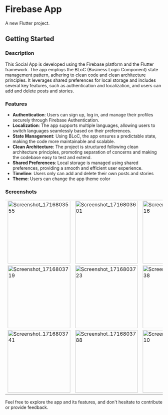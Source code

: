 # Firebase App

A new Flutter project.

## Getting Started

### Description

This Social App is developed using the Firebase platform and the Flutter framework. The app employs the BLoC (Business Logic Component) state management pattern, adhering to clean code and clean architecture principles. It leverages shared preferences for local storage and includes several key features, such as authentication and localization, and users can add and delete posts and stories.

### Features

- **Authentication**: Users can sign up, log in, and manage their profiles securely through Firebase Authentication.
- **Localization**: The app supports multiple languages, allowing users to switch languages seamlessly based on their preferences.
- **State Management**: Using BLoC, the app ensures a predictable state, making the code more maintainable and scalable.
- **Clean Architecture**: The project is structured following clean architecture principles, promoting separation of concerns and making the codebase easy to test and extend.
- **Shared Preferences**: Local storage is managed using shared preferences, providing a smooth and efficient user experience.
- **Timeline**: Users only can add and delete their own posts and stories
- **Theme**: Users can change the app theme color
### Screenshots

<table>
  <tr>
    <td><img src="https://github.com/ahmedalnagdy18/social_app/assets/155566798/632313fa-a129-4072-8b1e-9245b6cb1c01" alt="Screenshot_1716803555" width="200"/></td>
    <td><img src="https://github.com/ahmedalnagdy18/social_app/assets/155566798/4a0c213c-06f5-4c55-a043-2e21e39ace22" alt="Screenshot_1716803601" width="200"/></td>
    <td><img src="https://github.com/ahmedalnagdy18/social_app/assets/155566798/c4e9b382-e9db-4e16-9d23-52138beaa11e" alt="Screenshot_1716803616" width="200"/></td>
  </tr>
  <tr>
    <td><img src="https://github.com/ahmedalnagdy18/social_app/assets/155566798/f655624e-6a32-4f9e-b07e-5f097a18b46f" alt="Screenshot_1716803719" width="200"/></td>
    <td><img src="https://github.com/ahmedalnagdy18/social_app/assets/155566798/275a545e-2cbd-492b-8255-fce53bbcac48" alt="Screenshot_1716803723" width="200"/></td>
    <td><img src="https://github.com/ahmedalnagdy18/social_app/assets/155566798/8b0c238d-81f0-4b63-8d5d-4e1e9c2cf187" alt="Screenshot_1716803738" width="200"/></td>
  </tr>
  <tr>
    <td><img src="https://github.com/ahmedalnagdy18/social_app/assets/155566798/90050779-4f57-4bbc-a56f-e64bec72ff87" alt="Screenshot_1716803741" width="200"/></td>
    <td><img src="https://github.com/ahmedalnagdy18/social_app/assets/155566798/e5a3d3d7-5acc-41e2-b5f4-c143ec400afd" alt="Screenshot_1716803788" width="200"/></td>
    <td><img src="https://github.com/ahmedalnagdy18/social_app/assets/155566798/4eafd297-6b71-464f-854f-1ce75cb40b86" alt="Screenshot_1717414610" width="200"/></td>
    <td><img src="https://github.com/ahmedalnagdy18/social_app/assets/155566798/d136a2d4-d52c-43e6-a071-1611cd33617c" alt="Screenshot_1717414619" width="200"/></td>

</table>

Feel free to explore the app and its features, and don't hesitate to contribute or provide feedback.
